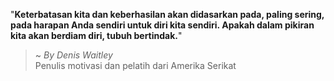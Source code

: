 "**Keterbatasan kita dan keberhasilan akan didasarkan pada, paling sering, pada harapan Anda sendiri untuk diri kita sendiri. Apakah dalam pikiran kita akan berdiam diri, tubuh bertindak.**"

> ~ _By Denis Waitley_  
Penulis motivasi dan pelatih dari Amerika Serikat
